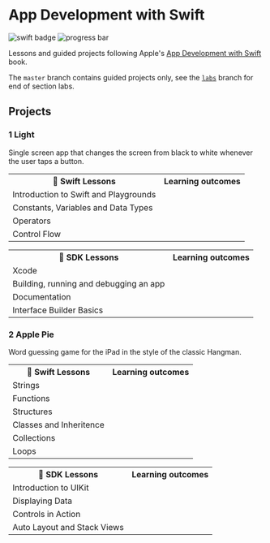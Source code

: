 # App Development with Swift

![swift badge](https://img.shields.io/badge/swift-5-orange.svg) ![progress bar](https://img.shields.io/badge/progress-30%25-ff69b4.svg)

Lessons and guided projects following Apple's [App Development with Swift](https://itunes.apple.com/za/book/app-development-with-swift/id1219117996?mt=11) book.

The `master` branch contains guided projects only, see the [`labs`](https://github.com/ketshaka/app-development-with-swift/tree/labs) branch for end of section labs.

## Projects
### 1 Light
Single screen app that changes the screen from black to white whenever the user taps a button.

<table>
  <tr>
    <th>🦅 Swift Lessons</th>
    <th> Learning outcomes</th>
  </tr>
  <tr>
    <td>Introduction to Swift and Playgrounds</td>
  </tr>
  <tr>
    <td>Constants, Variables and Data Types</td>
  </tr> 
  <tr>
    <td>Operators</td>
  </tr>
  <tr>
    <td>Control Flow</td>
  </tr>
</table>

<table>
  <tr>
    <th>🔨 SDK Lessons</th>
    <th> Learning outcomes</th>
  </tr>
  <tr>
    <td>Xcode</td>
  </tr>
  <tr>
    <td>Building, running and debugging an app</td>
  </tr> 
  <tr>
    <td>Documentation</td>
  </tr>
  <tr>
    <td>Interface Builder Basics</td>
  </tr>
</table>

### 2 Apple Pie
Word guessing game for the iPad in the style of the classic Hangman.

<table>
  <tr>
    <th>🦅 Swift Lessons</th>
    <th> Learning outcomes</th>
  </tr>
  <tr>
    <td>Strings</td>
  </tr>
  <tr>
    <td>Functions</td>
  </tr> 
  <tr>
    <td>Structures</td>
  </tr>
  <tr>
    <td>Classes and Inheritence</td>
  </tr>
  <tr>
    <td>Collections</td>
  </tr>
  <tr>
    <td>Loops</td>
  </tr>
</table>

<table>
  <tr>
    <th>🔨 SDK Lessons</th>
    <th> Learning outcomes</th>
  </tr>
  <tr>
    <td>Introduction to UIKit</td>
  </tr>
  <tr>
    <td>Displaying Data</td>
  </tr> 
  <tr>
    <td>Controls in Action</td>
  </tr>
  <tr>
    <td>Auto Layout and Stack Views</td>
  </tr>
</table>
